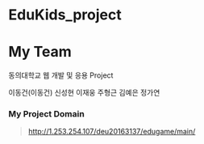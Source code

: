 # EduKids_project

# My Team
<p> 동의대학교 웹 개발 및 응용 Project  </p>
<p> 이동건(이동건) 신성현 이재웅 주형근 김예은 정가연  </p>

### My Project Domain
 > http://1.253.254.107/deu20163137/edugame/main/
